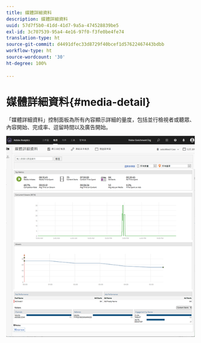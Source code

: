 ```yaml
---
title: 媒體詳細資料
description: 媒體詳細資料
uuid: 57d7f5b0-41dd-41d7-9a5a-474528839be5
exl-id: 3c707539-95a4-4e16-97f0-f3fe0be4fe74
translation-type: ht
source-git-commit: d4491dfec33d8729f40bcef1d57622467443bdbb
workflow-type: ht
source-wordcount: '30'
ht-degree: 100%

---
```


# 媒體詳細資料{#media-detail}

「媒體詳細資料」控制面板為所有內容顯示詳細的量度，包括並行檢視者或聽眾、內容開始、完成率、逗留時間以及廣告開始。

![](assets/media_detail.png)
